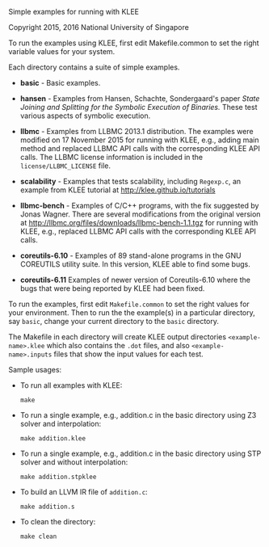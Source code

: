 Simple examples for running with KLEE

Copyright 2015, 2016 National University of Singapore

To run the examples using KLEE, first edit Makefile.common to set the
right variable values for your system.

Each directory contains a suite of simple examples.

- **basic**  - Basic examples.

- **hansen** - Examples from Hansen, Schachte, Sondergaard's paper *State Joining and Splitting for the Symbolic Execution of Binaries.* These test various aspects of symbolic execution.

- **llbmc** - Examples from LLBMC 2013.1 distribution. The examples were modified on 17 November 2015 for running with KLEE, e.g., adding main method and replaced LLBMC API calls with the corresponding KLEE API calls. The LLBMC license information is included in the `license/LLBMC_LICENSE` file.

- **scalability** - Examples that tests scalability, including `Regexp.c`, an example from KLEE tutorial at http://klee.github.io/tutorials

- **llbmc-bench** - Examples of C/C++ programs, with the fix suggested by Jonas Wagner. There are several modifications from the original version at http://llbmc.org/files/downloads/llbmc-bench-1.1.tgz for running with KLEE, e.g., replaced LLBMC API calls with the corresponding KLEE API calls.

- **coreutils-6.10** - Examples of 89 stand-alone programs in the GNU COREUTILS utility suite. In this version, KLEE able to find some bugs.

- **coreutils-6.11** Examples of newer version of Coreutils-6.10 where the bugs that were being reported by KLEE had been fixed. 

To run the examples, first edit `Makefile.common` to set the right values for your environment. Then to run the the example(s) in a particular directory, say `basic`, change your current directory to the `basic` directory.

The Makefile in each directory will create KLEE output directories `<example-name>.klee` which also contains the `.dot` files, and also `<example-name>.inputs` files that show the input values for each test.

Sample usages:
- To run all examples with KLEE:

  `make`

- To run a single example, e.g., addition.c in the basic directory using Z3 solver and interpolation:

  `make addition.klee`

- To run a single example, e.g., addition.c in the basic directory using STP solver and without interpolation:

  `make addition.stpklee`

- To build an LLVM IR file of `addition.c`:

  `make addition.s`

- To clean the directory:

  `make clean`

